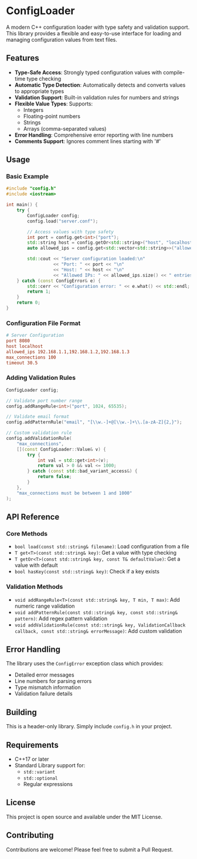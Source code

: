 # ConfigLoader

A modern C++ configuration loader with type safety and validation support. This library provides a flexible and easy-to-use interface for loading and managing configuration values from text files.

## Features

- **Type-Safe Access**: Strongly typed configuration values with compile-time type checking
- **Automatic Type Detection**: Automatically detects and converts values to appropriate types
- **Validation Support**: Built-in validation rules for numbers and strings
- **Flexible Value Types**: Supports:
  - Integers
  - Floating-point numbers
  - Strings
  - Arrays (comma-separated values)
- **Error Handling**: Comprehensive error reporting with line numbers
- **Comments Support**: Ignores comment lines starting with '#'

## Usage

### Basic Example

```cpp
#include "config.h"
#include <iostream>

int main() {
    try {
        ConfigLoader config;
        config.load("server.conf");

        // Access values with type safety
        int port = config.get<int>("port");
        std::string host = config.getOr<std::string>("host", "localhost");
        auto allowed_ips = config.get<std::vector<std::string>>("allowed_ips");

        std::cout << "Server configuration loaded:\n"
                  << "Port: " << port << "\n"
                  << "Host: " << host << "\n"
                  << "Allowed IPs: " << allowed_ips.size() << " entries\n";
    } catch (const ConfigError& e) {
        std::cerr << "Configuration error: " << e.what() << std::endl;
        return 1;
    }
    return 0;
}
```

### Configuration File Format

```ini
# Server Configuration
port 8080
host localhost
allowed_ips 192.168.1.1,192.168.1.2,192.168.1.3
max_connections 100
timeout 30.5
```

### Adding Validation Rules

```cpp
ConfigLoader config;

// Validate port number range
config.addRangeRule<int>("port", 1024, 65535);

// Validate email format
config.addPatternRule("email", "[\\w.-]+@[\\w.-]+\\.[a-zA-Z]{2,}");

// Custom validation rule
config.addValidationRule(
    "max_connections",
    [](const ConfigLoader::Value& v) {
        try {
            int val = std::get<int>(v);
            return val > 0 && val <= 1000;
        } catch (const std::bad_variant_access&) {
            return false;
        }
    },
    "max_connections must be between 1 and 1000"
);
```

## API Reference

### Core Methods

- `bool load(const std::string& filename)`: Load configuration from a file
- `T get<T>(const std::string& key)`: Get a value with type checking
- `T getOr<T>(const std::string& key, const T& defaultValue)`: Get a value with default
- `bool hasKey(const std::string& key)`: Check if a key exists

### Validation Methods

- `void addRangeRule<T>(const std::string& key, T min, T max)`: Add numeric range validation
- `void addPatternRule(const std::string& key, const std::string& pattern)`: Add regex pattern validation
- `void addValidationRule(const std::string& key, ValidationCallback callback, const std::string& errorMessage)`: Add custom validation

## Error Handling

The library uses the `ConfigError` exception class which provides:
- Detailed error messages
- Line numbers for parsing errors
- Type mismatch information
- Validation failure details

## Building

This is a header-only library. Simply include `config.h` in your project.

## Requirements

- C++17 or later
- Standard Library support for:
  - `std::variant`
  - `std::optional`
  - Regular expressions

## License

This project is open source and available under the MIT License.

## Contributing

Contributions are welcome! Please feel free to submit a Pull Request.
